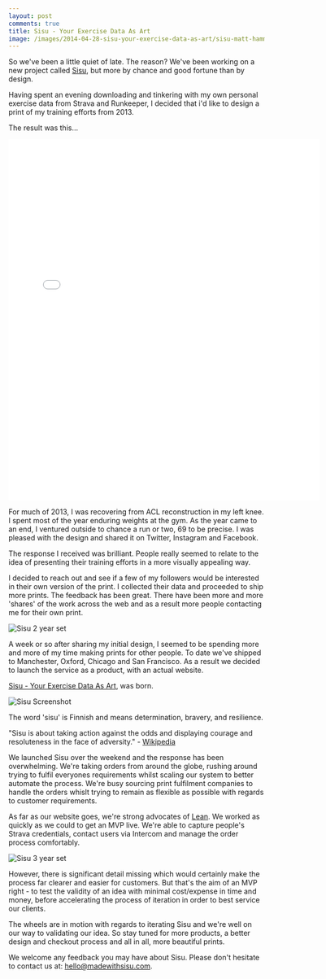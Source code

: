 ```yaml
---
layout: post
comments: true
title: Sisu - Your Exercise Data As Art
image: /images/2014-04-28-sisu-your-exercise-data-as-art/sisu-matt-hamm-set.png
---
```


So we've been a little quiet of late. The reason? We've been working on a new project called [Sisu](https://www.madewithsisu.com), but more by chance and good fortune than by design.

Having spent an evening downloading and tinkering with my own personal exercise data from Strava and Runkeeper, I decided that i'd like to design a print of my training efforts from 2013.

The result was this…

<iframe src="//instagram.com/p/mpSAKchEgY/embed/" width="612" height="710" frameborder="0" scrolling="no" allowtransparency="true"></iframe>

For much of 2013, I was recovering from ACL reconstruction in my left knee. I spent most of the year enduring weights at the gym. As the year came to an end, I ventured outside to chance a run or two, 69 to be precise. I was pleased with the design and shared it on Twitter, Instagram and Facebook.

The response I received was brilliant. People really seemed to relate to the idea of presenting their training efforts in a more visually appealing way.

I decided to reach out and see if a few of my followers would be interested in their own version of the print. I collected their data and proceeded to ship more prints. The feedback has been great. There have been more and more 'shares' of the work across the web and as a result more people contacting me for their own print.

![Sisu 2 year set](http://sisu-production.s3.amazonaws.com/samples/sisu-matt-hamm-set.png)

A week or so after sharing my initial design, I seemed to be spending more and more of my time making prints for other people. To date we've shipped to Manchester, Oxford, Chicago and San Francisco. As a result we decided to launch the service as a product, with an actual website.

[Sisu - Your Exercise Data As Art](https://www.madewithsisu.com), was born.

![Sisu Screenshot](http://sisu-production.s3.amazonaws.com/samples/sisu-screenshot.png)

The word 'sisu' is Finnish and means determination, bravery, and resilience.

"Sisu is about taking action against the odds and displaying courage and resoluteness in the face of adversity." - [Wikipedia](http://en.wikipedia.org/wiki/Sisu)

We launched Sisu over the weekend and the response has been overwhelming. We're taking orders from around the globe, rushing around trying to fulfil everyones requirements whilst scaling our system to better automate the process. We're busy sourcing print fulfilment companies to handle the orders whislt trying to remain as flexible as possible with regards to customer requirements.

As far as our website goes, we're strong advocates of [Lean](http://en.wikipedia.org/wiki/Lean_startup). We worked as quickly as we could to get an MVP live. We're able to capture people's Strava credentials, contact users via Intercom and manage the order process comfortably.

![Sisu 3 year set](http://sisu-production.s3.amazonaws.com/samples/sisu-trevor-morris-set.png)

However, there is significant detail missing which would certainly make the process far clearer and easier for customers. But that's the aim of an MVP right - to test the validity of an idea with minimal cost/expense in time and money, before accelerating the process of iteration in order to best service our clients.

The wheels are in motion with regards to iterating Sisu and we're well on our way to validating our idea. So stay tuned for more products, a better design and checkout process and all in all, more beautiful prints.

We welcome any feedback you may have about Sisu. Please don't hesitate to contact us at: [hello@madewithsisu.com](mailto:hello@madewithsisu.com).